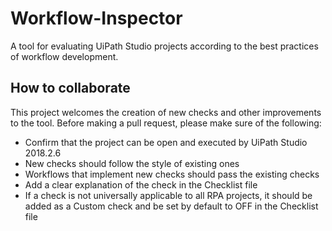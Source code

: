 # Workflow-Inspector
A tool for evaluating UiPath Studio projects according to the best practices of workflow development.

## How to collaborate
This project welcomes the creation of new checks and other improvements to the tool.
Before making a pull request, please make sure of the following:
- Confirm that the project can be open and executed by UiPath Studio 2018.2.6
- New checks should follow the style of existing ones
- Workflows that implement new checks should pass the existing checks
- Add a clear explanation of the check in the Checklist file
- If a check is not universally applicable to all RPA projects, it should be added as a Custom check and be set by default to OFF in the Checklist file
